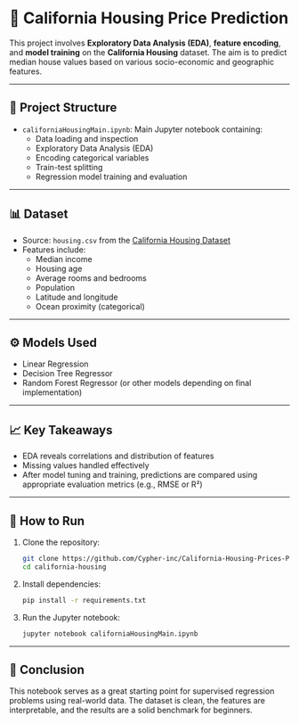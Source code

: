 

# 🏡 California Housing Price Prediction

This project involves **Exploratory Data Analysis (EDA)**, **feature encoding**, and **model training** on the **California Housing** dataset. The aim is to predict median house values based on various socio-economic and geographic features.

---

## 📁 Project Structure

- `californiaHousingMain.ipynb`: Main Jupyter notebook containing:
  - Data loading and inspection
  - Exploratory Data Analysis (EDA)
  - Encoding categorical variables
  - Train-test splitting
  - Regression model training and evaluation

---

## 📊 Dataset

- Source: `housing.csv` from the [California Housing Dataset](https://www.dcc.fc.up.pt/~ltorgo/Regression/cal_housing.html)
- Features include:
  - Median income
  - Housing age
  - Average rooms and bedrooms
  - Population
  - Latitude and longitude
  - Ocean proximity (categorical)

---

## ⚙️ Models Used

- Linear Regression
- Decision Tree Regressor
- Random Forest Regressor (or other models depending on final implementation)

---

## 📈 Key Takeaways

- EDA reveals correlations and distribution of features
- Missing values handled effectively
- After model tuning and training, predictions are compared using appropriate evaluation metrics (e.g., RMSE or R²)

---

## 🧪 How to Run

1. Clone the repository:
   ```bash
   git clone https://github.com/Cypher-inc/California-Housing-Prices-Prediction.git
   cd california-housing
   ```
2. Install dependencies:
   ```bash
   pip install -r requirements.txt
   ```
3. Run the Jupyter notebook:
   ```bash
   jupyter notebook californiaHousingMain.ipynb
   ```

---

## 📌 Conclusion

This notebook serves as a great starting point for supervised regression problems using real-world data. The dataset is clean, the features are interpretable, and the results are a solid benchmark for beginners.
